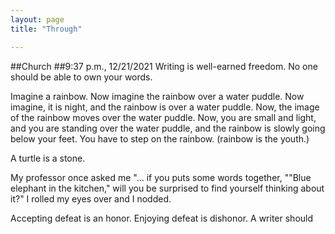 ```yaml
---
layout: page
title: "Through"

---
```

##Church
                                                                                                                                                             ##9:37 p.m., 12/21/2021
Writing is well-earned freedom. No one should be able to own your words.

Imagine a rainbow. Now imagine the rainbow over a water puddle. Now imagine, it is night, and the rainbow is over a water puddle. Now, the image of the rainbow moves
over the water puddle. Now, you are small and light, and you are standing over the water puddle, and the rainbow is slowly going below your feet. You have to step on the rainbow.
(rainbow is the youth.)

A turtle is a stone.

My professor once asked me "... if you puts some words together, ""Blue elephant in the kitchen," will you be surprised to find yourself thinking about it?" I rolled my eyes over 
and I nodded. 

Accepting defeat is an honor. Enjoying defeat is dishonor.
A writer should 
